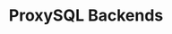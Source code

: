 ---
title: ProxySQL Backends
menu:
  docs_{{ .version }}:
    identifier: proxysql-backends
    name: Backends
    parent: guides-proxysql
    weight: 50
menu_name: docs_{{ .version }}
---
